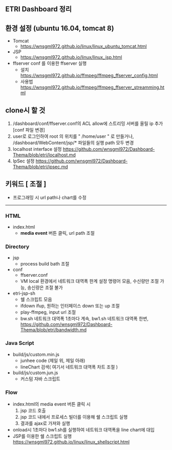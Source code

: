 
## ETRI Dashboard 정리

## 환경 설정 (ubuntu 16.04, tomcat 8)
* Tomcat
  * <https://wnsgml972.github.io/linux/linux_ubuntu_tomcat.html>
* JSP
  * <https://wnsgml972.github.io/linux/linux_jsp.html>
* ffserver conf 를 이용한 ffserver 실행
  * 설치 <https://wnsgml972.github.io/ffmpeg/ffmpeg_ffserver_config.html>
  * 사용법 <https://wnsgml972.github.io/ffmpeg/ffmpeg_ffserver_streamming.html>

## clone시 할 것
  1. /dashboard/conf/ffserver.conf의 ACL allow에 스트리밍 서버를 올릴 ip 추가  [conf 파일 변경]
  2. user로 로그인하여 root 의 위치를 " /home/user " 로 만들거나, /dashboard/WebContent/jsp/* 파일들의 실행 path 모두 변경
  3. localhost interface 설정 <https://github.com/wnsgml972/Dashboard-Thema/blob/etri/localhost.md>
  4. IpSec 설정 <https://github.com/wnsgml972/Dashboard-Thema/blob/etri/ipsec.md>

## 키워드 [ 조절 ]
* 프로그래밍 시 url path나 chart를 수정

<hr/>

### HTML
* index.html  
  * __media event__ 버튼 클릭, url path 조절

### Directory
* jsp
  * process build bath 조절
* conf
  * ffserver.conf  
  * VM local 환경에서 네트워크 대역폭 한계 설정 명령어 모음, 수신량만 조절 가능, 송신량은 조절 불가
* etri-jsp-sh
  * 쉘 스크립트 모음
  * ifdown ifup, 원하는 인터페이스 down 또는 up 조절
  * play-ffmpeg, input url 조절
  * bw.sh 네트워크 대역폭 1초마다 계속,  bw1.sh 네트워크 대역폭 한번, <https://github.com/wnsgml972/Dashboard-Thema/blob/etri/bandwidth.md>

### Java Script
* build/js/custom.min.js
  * junhee code (제일 위, 제일 아래)
  * lineChart 검색( 여기서 네트워크 대역폭 차트 조절 )
* build/js/custom.jun.js  
  * 커스텀 자바 스크립트

### Flow
* index.html의 media event 버튼 클릭 시
  1. jsp 코드 호출
  2. jsp 코드 내에서 프로세스 빌더를 이용해 쉘 스크립트 실행
  3. 결과를 ajax로 가져와 실행
* onload시 1초마다 bw1.sh를 실행하여 네트워크 대역폭을 line chart에 대입
* JSP를 이용한 쉘 스크립트 실행 <https://wnsgml972.github.io/linux/linux_shellscript.html>
